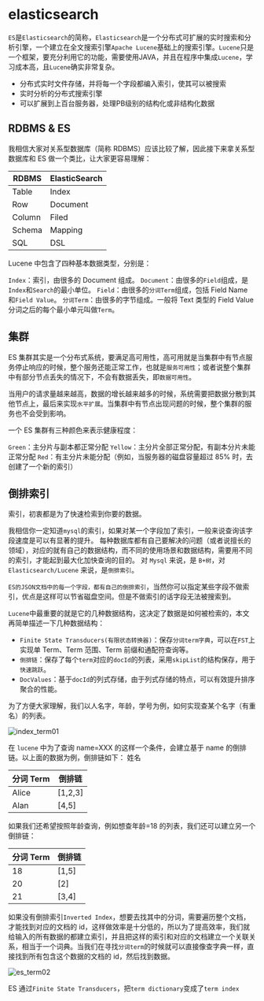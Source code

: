 # elasticsearch

`ES`是`Elasticsearch`的简称，`Elasticsearch`是一个分布式可扩展的实时搜索和分析引擎，一个建立在全文搜索引擎`Apache Lucene`基础上的搜索引擎。`Lucene`只是一个框架，要充分利用它的功能，需要使用JAVA，并且在程序中集成`Lucene`，学习成本高，且`Lucene`确实非常复杂。

- 分布式实时文件存储，并将每一个字段都编入索引，使其可以被搜索
- 实时分析的分布式搜索引擎
- 可以扩展到上百台服务器，处理PB级别的结构化或非结构化数据

## RDBMS & ES

我相信大家对关系型数据库（简称 RDBMS）应该比较了解，因此接下来拿关系型数据库和 ES 做一个类比，让大家更容易理解：

| RDBMS  | ElasticSearch |
| ------ | ------------- |
| Table  | Index         |
| Row    | Document      |
| Column | Filed         |
| Schema | Mapping       |
| SQL    | DSL           |

Lucene 中包含了四种基本数据类型，分别是：

`Index`：索引，由很多的 Document 组成。
`Document`：由很多的`Field`组成，是`Index`和`Search`的最小单位。
`Field`：由很多的`分词Term`组成，包括 Field Name 和`Field Value`。
`分词Term`：由很多的字节组成。一般将 Text 类型的 Field Value 分词之后的每个最小单元叫做`Term`。

## 集群

ES 集群其实是一个分布式系统，要满足高可用性，高可用就是当集群中有节点服务停止响应的时候，整个服务还能正常工作，也就是`服务可用性`；或者说整个集群中有部分节点丢失的情况下，不会有数据丢失，即`数据可用性`。

当用户的请求量越来越高，数据的增长越来越多的时候，系统需要把数据分散到其他节点上，最后来实现`水平扩展`。当集群中有节点出现问题的时候，整个集群的服务也不会受到影响。

一个 ES 集群有三种颜色来表示健康程度：

`Green`：主分片与副本都正常分配
`Yellow`：主分片全部正常分配，有副本分片未能正常分配
`Red`：有主分片未能分配（例如，当服务器的磁盘容量超过 85% 时，去创建了一个新的索引）

## 倒排索引

索引，初衷都是为了快速检索到你要的数据。

我相信你一定知道`mysql`的索引，如果对某一个字段加了索引，一般来说查询该字段速度是可以有显著的提升。
每种数据库都有自己要解决的问题（或者说擅长的领域），对应的就有自己的数据结构，而不同的使用场景和数据结构，需要用不同的索引，才能起到最大化加快查询的目的。
对 `Mysql` 来说，是 `B+树`，对 `Elasticsearch/Lucene` 来说，是`倒排索引`。

`ES的JSON文档中的每一个字段，都有自己的倒排索引`，当然你可以指定某些字段不做索引，优点是这样可以节省磁盘空间。但是不做索引的话字段无法被搜索到。

`Lucene`中最重要的就是它的几种数据结构，这决定了数据是如何被检索的，本文再简单描述一下几种数据结构：

- `Finite State Transducers(有限状态转换器)`：保存`分词term字典`，可以在`FST`上实现单 Term、Term 范围、Term 前缀和通配符查询等。
- `倒排链`：保存了每个`term`对应的`docId`的列表，采用`skipList`的结构保存，用于`快速跳跃`。
- `DocValues`：基于`docId`的列式存储，由于列式存储的特点，可以有效提升排序聚合的性能。

为了方便大家理解，我们以人名字，年龄，学号为例，如何实现查某个名字（有重名）的列表。

![index_term01](D:\Code\myBlog\数据库\Elasticsearch\img\index_term01.jpg)

在 `lucene` 中为了查询 name=XXX 的这样一个条件，会建立基于 name 的倒排链。以上面的数据为例，倒排链如下：
姓名

| 分词 Term | 倒排链  |
| --------- | ------- |
| Alice     | [1,2,3] |
| Alan      | [4,5]   |

如果我们还希望按照年龄查询，例如想查年龄=18 的列表，我们还可以建立另一个倒排链：

| 分词 Term | 倒排链 |
| --------- | ------ |
| 18        | [1,5]  |
| 20        | [2]    |
| 21        | [3,4]  |

如果没有倒排索引`Inverted Index`，想要去找其中的分词，需要遍历整个文档，才能找到对应的文档的 id，这样做效率是十分低的，所以为了提高效率，我们就给输入的所有数据的都建立索引，并且把这样的索引和对应的文档建立一个关联关系，相当于一个词典。当我们在寻找`分词term`的时候就可以直接像查字典一样，直接找到所有包含这个数据的文档的 id，然后找到数据。

![es_term02](D:\Code\myBlog\数据库\Elasticsearch\img\es_term02.jpg)

ES 通过`Finite State Transducers`，把`term dictionary`变成了`term index`